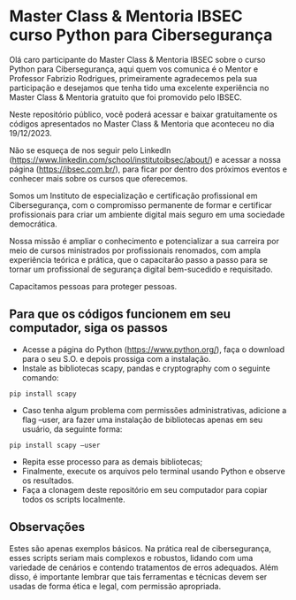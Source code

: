 # Master Class & Mentoria IBSEC curso Python para Cibersegurança

Olá caro participante do Master Class & Mentoria IBSEC sobre o curso Python para Cibersegurança, aqui quem vos comunica é o Mentor e Professor Fabrizio Rodrigues, primeiramente agradecemos pela sua participação e desejamos que tenha tido uma excelente experiência no Master Class & Mentoria gratuito que foi promovido pelo IBSEC.

Neste repositório público, você poderá acessar e baixar gratuitamente os códigos apresentados no Master Class & Mentoria que aconteceu no dia 19/12/2023.

Não se esqueça de nos seguir pelo LinkedIn (https://www.linkedin.com/school/institutoibsec/about/) e acessar a nossa página (https://ibsec.com.br/), para ficar por dentro dos próximos eventos e conhecer mais sobre os cursos que oferecemos.

Somos um Instituto de especialização e certificação profissional em Cibersegurança, com o compromisso permanente de formar e certificar profissionais para criar um ambiente digital mais seguro em uma sociedade democrática.

Nossa missão é ampliar o conhecimento e potencializar a sua carreira por meio de cursos ministrados por profissionais renomados, com ampla experiência teórica e prática, que o capacitarão passo a passo para se tornar um profissional de segurança digital bem-sucedido e requisitado.

Capacitamos pessoas para proteger pessoas.

## Para que os códigos funcionem em seu computador, siga os passos

- Acesse a página do Python (https://www.python.org/), faça o download para o seu S.O. e depois prossiga com a instalação.
- Instale as bibliotecas scapy, pandas e cryptography com o seguinte comando:

```pip install scapy```

- Caso tenha algum problema com permissões administrativas, adicione a flag –user, ara fazer uma instalação de bibliotecas apenas em seu usuário, da seguinte forma:

```pip install scapy –user```

- Repita esse processo para as demais bibliotecas;
- Finalmente, execute os arquivos pelo terminal usando Python e observe os resultados.
- Faça a clonagem deste repositório em seu computador para copiar todos os scripts localmente.

## Observações

Estes são apenas exemplos básicos. Na prática real de cibersegurança, esses scripts seriam mais complexos e robustos, lidando com uma variedade de cenários e contendo tratamentos de erros adequados. Além disso, é importante lembrar que tais ferramentas e técnicas devem ser usadas de forma ética e legal, com permissão apropriada.
